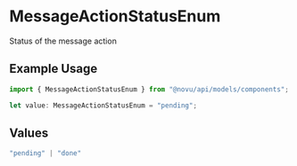 # MessageActionStatusEnum

Status of the message action

## Example Usage

```typescript
import { MessageActionStatusEnum } from "@novu/api/models/components";

let value: MessageActionStatusEnum = "pending";
```

## Values

```typescript
"pending" | "done"
```